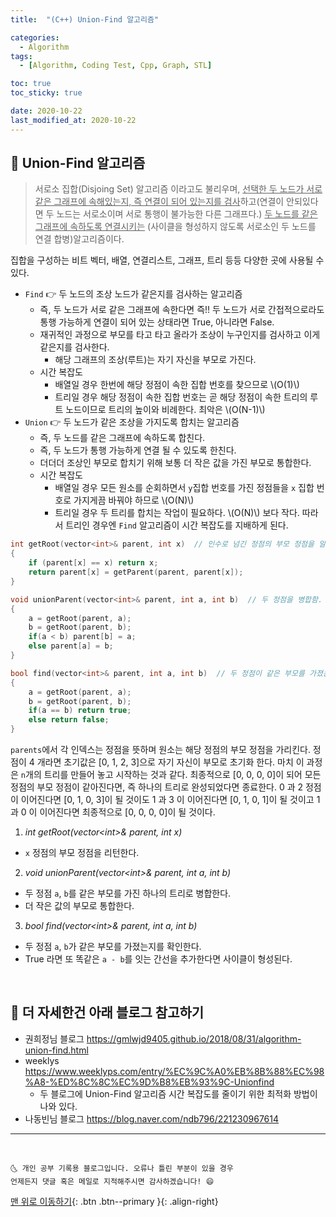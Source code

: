 ```yaml
---
title:  "(C++) Union-Find 알고리즘" 

categories:
  - Algorithm
tags:
  - [Algorithm, Coding Test, Cpp, Graph, STL]

toc: true
toc_sticky: true

date: 2020-10-22
last_modified_at: 2020-10-22
---
```


## 🚕 Union-Find 알고리즘

> 서로소 집합(Disjoing Set) 알고리즘 이라고도 불리우며, <u>선택한 두 노드가 서로 같은 그래프에 속해있는지, 즉 연결이 되어 있는지를 검사</u>하고(연결이 안되있다면 두 노드는 서로소이며 서로 통행이 불가능한 다른 그래프다.)  <u>두 노드를 같은 그래프에 속하도록 연결시키는</u> (사이클을 형성하지 않도록 서로소인 두 노드를 연결 합병)알고리즘이다.

집합을 구성하는 비트 벡터, 배열, 연결리스트, 그래프, 트리 등등 다양한 곳에 사용될 수 있다.

- `Find` 👉 두 노드의 조상 노드가 같은지를 검사하는 알고리즘
  - 즉, 두 노드가 서로 같은 그래프에 속한다면 즉!! 두 노드가 서로 간접적으로라도 통행 가능하게 연결이 되어 있는 상태라면 True, 아니라면 False.
  - 재귀적인 과정으로 부모를 타고 타고 올라가 조상이 누구인지를 검사하고 이게 같은지를 검사한다.
    - 해당 그래프의 조상(루트)는 자기 자신을 부모로 가진다. 
  - 시간 복잡도
    - 배열일 경우 한번에 해당 정점이 속한 집합 번호를 찾으므로 \\(O(1)\\)
    - 트리일 경우 해당 정점이 속한 집합 번호는 곧 해당 정점이 속한 트리의 루트 노드이므로 트리의 높이와 비례한다. 최악은 \\(O(N-1)\\)
- `Union` 👉 두 노드가 같은 조상을 가지도록 합치는 알고리즘
  - 즉, 두 노드를 같은 그래프에 속하도록 합친다.
  - 즉, 두 노드가 통행 가능하게 연결 될 수 있도록 한친다. 
  - 더더더 조상인 부모로 합치기 위해 보통 더 작은 값을 가진 부모로 통합한다.
  - 시간 복잡도
    - 배열일 경우 모든 원소를 순회하면서 `y`집합 번호를 가진 정점들을 `x` 집합 번호로 가지게끔 바꿔야 하므로 \\(O(N)\\)
    - 트리일 경우 두 트리를 합치는 작업이 필요하다. \\(O(N)\\) 보다 작다. 따라서 트리인 경우엔 `Find` 알고리즘이 시간 복잡도를 지배하게 된다.


```cpp
int getRoot(vector<int>& parent, int x)  // 인수로 넘긴 정점의 부모 정점을 알려줌
{
    if (parent[x] == x) return x;
    return parent[x] = getParent(parent, parent[x]);
}

void unionParent(vector<int>& parent, int a, int b)  // 두 정점을 병합함. 부모가 같은, 같은 그룹으로.
{
    a = getRoot(parent, a);
    b = getRoot(parent, b);
    if(a < b) parent[b] = a;
    else parent[a] = b;
}

bool find(vector<int>& parent, int a, int b)  // 두 정점이 같은 부모를 가졌는지 확인
{
    a = getRoot(parent, a);
    b = getRoot(parent, b);
    if(a == b) return true;
    else return false;
}
```

`parents`에서 각 인덱스는 정점을 뜻하며 원소는 해당 정점의 부모 정점을 가리킨다. 정점이 4 개라면 초기값은 [0, 1, 2, 3]으로 자기 자신이 부모로 초기화 한다. 마치 이 과정은 `n`개의 트리를 만들어 놓고 시작하는 것과 같다. 최종적으로 [0, 0, 0, 0]이 되어 모든 정점의 부모 정점이 같아진다면, 즉 하나의 트리로 완성되었다면 종료한다.  0 과 2 정점이 이어진다면 [0, 1, 0, 3]이 될 것이도 1 과 3 이 이어진다면 [0, 1, 0, 1]이 될 것이고 1 과 0 이 이어진다면 최종적으로 [0, 0, 0, 0]이 될 것이다.

1. *int getRoot(vector\<int>& parent, int x)*
  - `x` 정점의 부모 정점을 리턴한다. 
2. *void unionParent(vector\<int>& parent, int a, int b)*
  - 두 정점 `a`, `b`를 같은 부모를 가진 하나의 트리로 병합한다. 
  - 더 작은 값의 부모로 통합한다.
3. *bool find(vector\<int>& parent, int a, int b)*
  - 두 정점 `a`, `b`가 같은 부모를 가졌는지를 확인한다. 
  - True 라면 또 똑같은 `a - b`를 잇는 간선을 추가한다면 사이클이 형성된다. 

<br>

## 🚓 더 자세한건 아래 블로그 참고하기

- 권희정님 블로그 <https://gmlwjd9405.github.io/2018/08/31/algorithm-union-find.html>
- weeklys <https://www.weeklyps.com/entry/%EC%9C%A0%EB%8B%88%EC%98%A8-%ED%8C%8C%EC%9D%B8%EB%93%9C-Unionfind>
  - 두 블로그에 Union-Find 알고리즘 시간 복잡도를 줄이기 위한 최적화 방법이 나와 있다.
- 나동빈님 블로그 <https://blog.naver.com/ndb796/221230967614>


***
<br>

    🌜 개인 공부 기록용 블로그입니다. 오류나 틀린 부분이 있을 경우 
    언제든지 댓글 혹은 메일로 지적해주시면 감사하겠습니다! 😄

[맨 위로 이동하기](#){: .btn .btn--primary }{: .align-right}